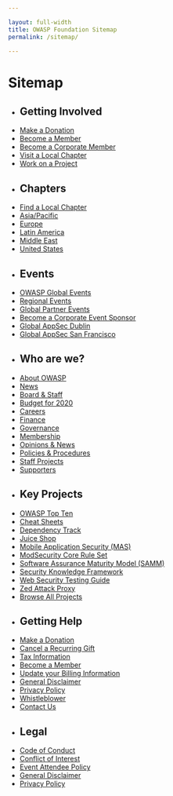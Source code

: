 ```yaml
---

layout: full-width
title: OWASP Foundation Sitemap
permalink: /sitemap/

---
```


<h1>Sitemap</h1>

<div class="sitemap">

<ul>
  <li><h2>Getting Involved</h2></li>
  <li><a href="/donate/">Make a Donation</a></li>
  <li><a href="/membership/">Become a Member</a></li>
  <li><a href="/supporters/">Become a Corporate Member</a></li>
  <li><a href="/chapters/">Visit a Local Chapter</a></li>
  <li><a href="/projects/">Work on a Project</a></li>
</ul>

<ul>
  <li><h2>Chapters</h2></li>
  <li><a href="/chapters/">Find a Local Chapter</a></li>
  <li><a href="/chapters/#Asia/Pacific">Asia/Pacific</a></li>
  <li><a href="/chapters/#Europe">Europe</a></li>
  <li><a href="/chapters/#LatinAmerica">Latin America</a></li>
  <li><a href="/chapters/#MiddleEast">Middle East</a></li>
  <li><a href="/chapters/#UnitedStates">United States</a></li>
</ul>
  
<ul>
  <li><h2>Events</h2></li>
  <li><a href="/events/">OWASP Global Events</a></li>
  <li><a href="/events/#regionalevents">Regional Events</a></li>
  <li><a href="/events/#globalpartnerevents">Global Partner Events</a></li>
  <li><a href="/corporate-sponsorships">Become a Corporate Event Sponsor</a></li>
  <li><a href="https://dublin.globalappsec.org" target="_blank">Global AppSec Dublin</a></li>
  <li><a href="https://sf.globalappsec.org" target="_blank">Global AppSec San Francisco</a></li>
</ul> 

<ul>
  <li><h2>Who are we?</h2></li>
  <li><a href="/about/">About OWASP</a></li>
  <li><a href="/news/">News</a></li>
  <li><a href="/corporate/">Board & Staff</a></li>
  <li><a href="/www-staff/budget/2020">Budget for 2020</a></li>  
  <li><a href="/careers/">Careers</a></li>
  <li><a href="/finance/">Finance</a></li>
  <li><a href="/governance/">Governance</a></li>
  <li><a href="/membership/">Membership</a></li>
  <li><a href="/news/">Opinions & News</a></li>
  <li><a href="/www-policy/">Policies & Procedures</a></li>
  <li><a href="/www-staff/">Staff Projects</a></li>
  <li><a href="/supporters/">Supporters</a></li>
</ul>
  
<ul>
  <li><h2>Key Projects</h2></li>
  <li><a href="/www-project-top-ten/">OWASP Top Ten</a></li>
  <li><a href="/www-project-cheat-sheets/">Cheat Sheets</a></li>
  <li><a href="/www-project-dependency-track/">Dependency Track</a></li>
  <li><a href="/www-project-juice-shop/">Juice Shop</a></li>
  <li><a href="/www-project-mobile-app-security/">Mobile Application Security (MAS)</a></li>
  <li><a href="/www-project-modsecurity-core-rule-set/">ModSecurity Core Rule Set</a></li>
  <li><a href="/www-project-samm/">Software Assurance Maturity Model (SAMM)</a></li>
  <li><a href="/www-project-security-knowledge-framework/">Security Knowledge Framework</a></li>
  <li><a href="/www-project-web-security-testing-guide/">Web Security Testing Guide</a></li>
  <li><a href="/www-project-zap/">Zed Attack Proxy</a></li>
  <li><a href="/projects/">Browse All Projects</a></li>
</ul>

<ul>
  <li><h2>Getting Help</h2></li>
  <li><a href="/donate/">Make a Donation</a></li>
  <li><a href="/manage-membership/">Cancel a Recurring Gift</a></li>  
  <li><a href="/finance/">Tax Information</a></li>
  <li><a href="/member/">Become a Member</a></li>
  <li><a href="/manage-membership/">Update your Billing Information</a></li>  
  <li><a href="/www-policy/operational/general-disclaimer">General Disclaimer</a></li>
  <li><a href="/www-policy/operational/privacy">Privacy Policy</a></li>
  <li><a href="/www-policy/operational/whistleblower">Whistleblower</a></li>
  <li><a href="https://owasporg.atlassian.net/servicedesk/customer/portal/7/create/72" target="_blank">Contact Us</a></li>
</ul>

<ul>
  <li><h2>Legal</h2></li>
  <li><a href="/www-policy/operational/code-of-conduct">Code of Conduct</a></li>
  <li><a href="/www-policy/operational/conflict-of-interest">Conflict of Interest</a></li>
  <li><a href="/www-policy/operational/conferences-events">Event Attendee Policy</a></li>
  <li><a href="/www-policy/operational/general-disclaimer">General Disclaimer</a></li>
  <li><a href="/www-policy/operational/privacy">Privacy Policy</a></li>
</ul>

</div>
